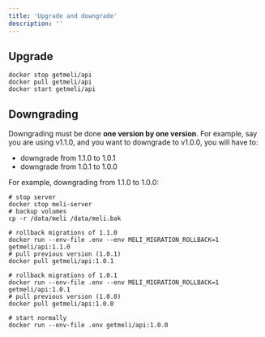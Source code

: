 ```yaml
---
title: 'Upgrade and downgrade'
description: ''
---
```


## Upgrade

```shell script
docker stop getmeli/api
docker pull getmeli/api
docker start getmeli/api
```

## Downgrading

Downgrading must be done **one version by one version**. For example, say you are using v1.1.0, and you want to downgrade to v1.0.0, you will have to:
- downgrade from 1.1.0 to 1.0.1
- downgrade from 1.0.1 to 1.0.0

For example, downgrading from 1.1.0 to 1.0.0:

```shell script
# stop server
docker stop meli-server
# backup volumes
cp -r /data/meli /data/meli.bak

# rollback migrations of 1.1.0
docker run --env-file .env --env MELI_MIGRATION_ROLLBACK=1 getmeli/api:1.1.0
# pull previous version (1.0.1)
docker pull getmeli/api:1.0.1

# rollback migrations of 1.0.1
docker run --env-file .env --env MELI_MIGRATION_ROLLBACK=1 getmeli/api:1.0.1
# pull previous version (1.0.0)
docker pull getmeli/api:1.0.0

# start normally
docker run --env-file .env getmeli/api:1.0.0
```
